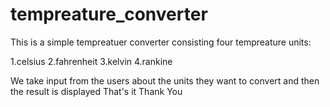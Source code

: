 # tempreature_converter
This is a simple tempreatuer converter consisting four tempreature units:

1.celsius
2.fahrenheit
3.kelvin
4.rankine

We take input from the users about the units they want to convert and then the result is displayed
That's it
Thank You

